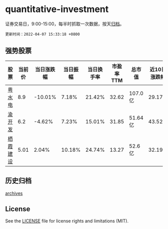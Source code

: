 # quantitative-investment

证券交易日，9:00-15:00，每半时抓取一次数据，按天[归档](archives)。

`更新时间：2022-04-07 15:33:18 +0800`

## 强势股票

|股票|当前价|当日涨跌幅|当日振幅|当日换手率|市盈率TTM|总市值|近10日涨跌幅|
|----|----|----|----|----|----|----|----|
|[粤水电](https://xueqiu.com/S/SZ002060)|8.9|-10.01%|7.18%|21.42%|32.62|107.0亿|29.17%|
|[渝开发](https://xueqiu.com/S/SZ000514)|6.2|-4.62%|7.23%|15.01%|31.85|51.64亿|43.52%|
|[栖霞建设](https://xueqiu.com/S/SH600533)|5.01|2.04%|10.18%|24.74%|13.27|52.6亿|32.19%|

## 历史归档

[archives](archives)

## License

See the [LICENSE](LICENSE) file for license rights and limitations (MIT).